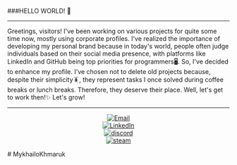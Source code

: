 ###HELLO WORLD! 👋


--------------
Greetings, visitors!
I've been working on various projects for quite some time now, mostly using corporate profiles. I've realized the importance of developing my personal brand because in today's world, people often judge individuals based on their social media presence, with platforms like LinkedIn and GitHub being top priorities for programmers🖥️. So, I've decided to enhance my profile. I've chosen not to delete old projects because, despite their simplicity🪳, they represent tasks I once solved during coffee breaks or lunch breaks. Therefore, they deserve their place. Well, let's get to work then!✨
Let's grow!

--------------
<p align="center">
<!-- GENERAL -->
<a href="mailto:mishakhmaruk@gmail.com">
    <img alt="Email" src="https://img.shields.io/badge/Email-mishakhmaruk@gmail.com-blue?style=flat-square&logo=gmail"></a><br>
<a href="https://www.linkedin.com/in/mykhailo-khmaruk-5b9522140/">
    <img alt="LinkedIn" src="https://img.shields.io/badge/LinkedIn-Mykhailo%20Khmaruk-blue?style=flat-square&logo=linkedin"></a><br>
<a href="https://discord">
    <img alt="discord" src="https://img.shields.io/badge/discord-black__hammer-blue?style=flat-square&logo=discord"></a><br>
<a href="https://steamcommunity.com/profiles/76561198101911437/">
    <img alt="steam" src="https://img.shields.io/badge/Steam-StrykerBear-blue?style=flat-square&logo=steam"></a><br>
</p>
# MykhailoKhmaruk
<!--
**MykhailoKhmaruk/MykhailoKhmaruk** is a ✨ _special_ ✨ repository because its `README.md` (this file) appears on your GitHub profile.

Here are some ideas to get you started:

- 🔭 I’m currently working on ...
- 🌱 I’m currently learning ...
- 👯 I’m looking to collaborate on ...
- 🤔 I’m looking for help with ...
- 💬 Ask me about ...
- 📫 How to reach me: ...
- 😄 Pronouns: ...
- ⚡ Fun fact: ...
-->
